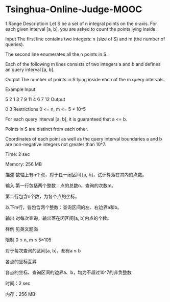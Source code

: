 # Tsinghua-Online-Judge-MOOC
1.Range
Descriptioin
Let S be a set of n integral points on the x-axis. For each given interval [a, b], you are asked to count the points lying inside.

Input
The first line contains two integers: n (size of S) and m (the number of queries).

The second line enumerates all the n points in S.

Each of the following m lines consists of two integers a and b and defines an query interval [a, b].

Output
The number of points in S lying inside each of the m query intervals.

Example
Input

5 2
1 3 7 9 11
4 6
7 12
Output

0
3
Restrictions
0 <= n, m <= 5 * 10^5

For each query interval [a, b], it is guaranteed that a <= b.

Points in S are distinct from each other.

Coordinates of each point as well as the query interval boundaries a and b are non-negative integers not greater than 10^7.

Time: 2 sec

Memory: 256 MB

描述
数轴上有n个点，对于任一闭区间 [a, b]，试计算落在其内的点数。

输入
第一行包括两个整数：点的总数n，查询的次数m。

第二行包含n个数，为各个点的坐标。

以下m行，各包含两个整数：查询区间的左、右边界a和b。

输出
对每次查询，输出落在闭区间[a, b]内点的个数。

样例
见英文题面

限制
0 ≤ n, m ≤ 5×105

对于每次查询的区间[a, b]，都有a ≤ b

各点的坐标互异

各点的坐标、查询区间的边界a、b，均为不超过10^7的非负整数

时间：2 sec

内存：256 MB
